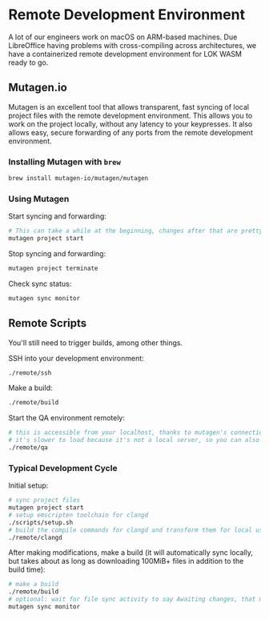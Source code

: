 # Remote Development Environment

A lot of our engineers work on macOS on ARM-based machines. Due LibreOffice having problems with cross-compiling across architectures, we have a containerized remote development environment for LOK WASM ready to go.

## Mutagen.io

Mutagen is an excellent tool that allows transparent, fast syncing of local project files with the remote development environment. This allows you to work on the project locally, without any latency to your keypresses. It also allows easy, secure forwarding of any ports from the remote development environment.

### Installing Mutagen with `brew`

```bash
brew install mutagen-io/mutagen/mutagen
```

### Using Mutagen

Start syncing and forwarding:

```bash
# This can take a while at the beginning, changes after that are pretty fast
mutagen project start
```

Stop syncing and forwarding:

```bash
mutagen project terminate
```

Check sync status:

```bash
mutagen sync monitor
```

## Remote Scripts

You'll still need to trigger builds, among other things.

SSH into your development environment:

```bash
./remote/ssh
```

Make a build:

```bash
./remote/build
```

Start the QA environment remotely:

```bash
# this is accessible from your localhost, thanks to mutagen's connection forwarding
# it's slower to load because it's not a local server, so you can also wait for a build to finish and run the QA env locally
./remote/qa
```

### Typical Development Cycle

Initial setup:

```bash
# sync project files
mutagen project start
# setup emscripten toolchain for clangd
./scripts/setup.sh
# build the compile commands for clangd and transform them for local use
./remote/clangd
```

After making modifications, make a build (it will automatically sync locally, but takes about as long as downloading 100MiB+ files in addition to the build time):

```bash
# make a build
./remote/build
# optional: wait for file sync activity to say Awaiting changes, that means everything is synced
mutagen sync monitor
```
